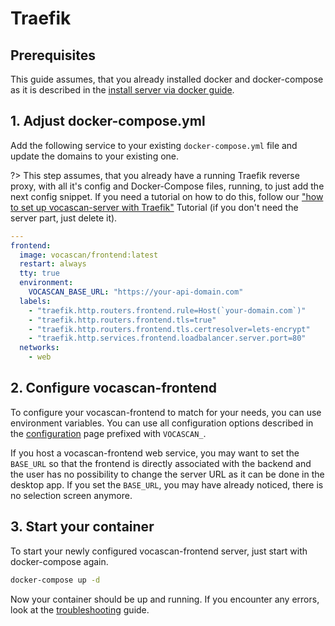 # Traefik

## Prerequisites

This guide assumes, that you already installed docker and docker-compose as it is described in the
[install server via docker guide](vocascan-server/installation/docker).

## 1. Adjust docker-compose.yml

Add the following service to your existing `docker-compose.yml` file and update the domains to your existing one.

?> This step assumes, that you already have a running Traefik reverse proxy, with all it's config and Docker-Compose
files, running, to just add the next config snippet. If you need a tutorial on how to do this, follow our
["how to set up vocascan-server with Traefik"](vocascan-server/installation/traefik) Tutorial (if you don't need the
server part, just delete it).

```yml
---
frontend:
  image: vocascan/frontend:latest
  restart: always
  tty: true
  environment:
    VOCASCAN_BASE_URL: "https://your-api-domain.com"
  labels:
    - "traefik.http.routers.frontend.rule=Host(`your-domain.com`)"
    - "traefik.http.routers.frontend.tls=true"
    - "traefik.http.routers.frontend.tls.certresolver=lets-encrypt"
    - "traefik.http.services.frontend.loadbalancer.server.port=80"
  networks:
    - web
```

## 2. Configure vocascan-frontend

To configure your vocascan-frontend to match for your needs, you can use environment variables. You can use all
configuration options described in the [configuration](vocascan-frontend/configuration) page prefixed with `VOCASCAN_`.

If you host a vocascan-frontend web service, you may want to set the `BASE_URL` so that the frontend is directly
associated with the backend and the user has no possibility to change the server URL as it can be done in the desktop
app. If you set the `BASE_URL`, you may have already noticed, there is no selection screen anymore.

## 3. Start your container

To start your newly configured vocascan-frontend server, just start with docker-compose again.

```bash
docker-compose up -d
```

Now your container should be up and running. If you encounter any errors, look at the
[troubleshooting](vocascan-frontend/troubleshooting) guide.
